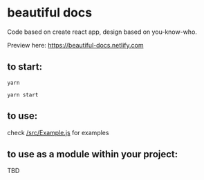 # beautiful docs

Code based on create react app, design based on you-know-who.

Preview here: https://beautiful-docs.netlify.com

## to start:
`yarn`

`yarn start`

## to use:
check [/src/Example.js](/src/Example.js) for examples

## to use as a module within your project:
TBD
